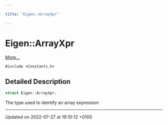 ```yaml
---

title: "Eigen::ArrayXpr"

---
```


# Eigen::ArrayXpr



 [More...](#detailed-description)


`#include <Constants.h>`

## Detailed Description

```cpp
struct Eigen::ArrayXpr;
```


The type used to identify an array expression 

-------------------------------

Updated on 2022-07-27 at 19:10:12 +0100
